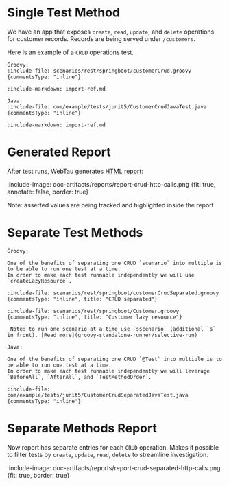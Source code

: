 # Single Test Method

We have an app that exposes `create`, `read`, `update`, and `delete` operations for customer records. Records are being served 
under `/customers`.

Here is an example of a `CRUD` operations test.

```tabs
Groovy:
:include-file: scenarios/rest/springboot/customerCrud.groovy {commentsType: "inline"}

:include-markdown: import-ref.md

Java:
:include-file: com/example/tests/junit5/CustomerCrudJavaTest.java {commentsType: "inline"}

:include-markdown: import-ref.md
```

# Generated Report

After test runs, WebTau generates [HTML report](report/introduction):

:include-image: doc-artifacts/reports/report-crud-http-calls.png {fit: true, annotate: false, border: true}

Note: asserted values are being tracked and highlighted inside the report 

# Separate Test Methods

```tabs
Groovy:

One of the benefits of separating one CRUD `scenario` into multiple is to be able to run one test at a time. 
In order to make each test runnable independently we will use `createLazyResource`.

:include-file: scenarios/rest/springboot/customerCrudSeparated.groovy {commentsType: "inline", title: "CRUD separated"}

:include-file: scenarios/rest/springboot/Customer.groovy {commentsType: "inline", title: "Customer lazy resource"}

 Note: to run one scenario at a time use `sscenario` (additional `s` in front). [Read more](groovy-standalone-runner/selective-run)

Java:

One of the benefits of separating one CRUD `@Test` into multiple is to be able to run one test at a time. 
In order to make each test runnable independently we will leverage `BeforeAll`, `AfterAll`, and `TestMethodOrder`.

:include-file: com/example/tests/junit5/CustomerCrudSeparatedJavaTest.java {commentsType: "inline"}
```

# Separate Methods Report

Now report has separate entries for each `CRUD` operation. Makes it possible to filter tests by `create`, `update`, `read`, `delete` to streamline investigation.

:include-image: doc-artifacts/reports/report-crud-separated-http-calls.png {fit: true, border: true}
